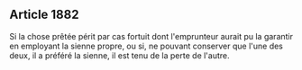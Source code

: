 Article 1882
----
Si la chose prêtée périt par cas fortuit dont l'emprunteur aurait pu la garantir
en employant la sienne propre, ou si, ne pouvant conserver que l'une des deux,
il a préféré la sienne, il est tenu de la perte de l'autre.
